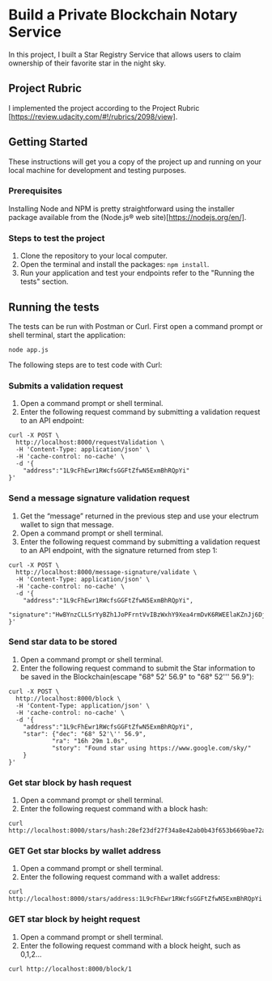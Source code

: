# Build a Private Blockchain Notary Service

In this project, I built a Star Registry Service that allows users to claim ownership of their favorite star in the night sky.

## Project Rubric 

I implemented the project according to the Project Rubric [https://review.udacity.com/#!/rubrics/2098/view].

## Getting Started

These instructions will get you a copy of the project up and running on your local machine for development and testing purposes.


### Prerequisites

Installing Node and NPM is pretty straightforward using the installer package available from the (Node.js® web site)[https://nodejs.org/en/].

### Steps to test the project

1. Clone the repository to your local computer.
2. Open the terminal and install the packages: `npm install`.
3. Run your application and test your endpoints refer to the "Running the tests" section.



## Running the tests

The tests can be run with Postman or Curl. First open a command prompt or shell terminal, start the application:
```
node app.js
```

The following steps are to test code with Curl:

### Submits a validation request

1. Open a command prompt or shell terminal.
2. Enter the following request command by submitting a validation request to an API endpoint:
```
curl -X POST \
  http://localhost:8000/requestValidation \
  -H 'Content-Type: application/json' \
  -H 'cache-control: no-cache' \
  -d '{
    "address":"1L9cFhEwr1RWcfsGGFtZfwN5ExmBhRQpYi"
}'
```

### Send a message signature validation request 

1. Get the “message” returned in the previous step and use your electrum wallet to sign that message.
2. Open a command prompt or shell terminal.
3. Enter the following request command by submitting a validation request to an API endpoint, with the signature returned from step 1:
```
curl -X POST \
  http://localhost:8000/message-signature/validate \
  -H 'Content-Type: application/json' \
  -H 'cache-control: no-cache' \
  -d '{
    "address":"1L9cFhEwr1RWcfsGGFtZfwN5ExmBhRQpYi",
    "signature":"HwBYnzCLLSrYyBZh1JoPFrntVvIBzWxhY9Xea4rmDvK6RWEElaKZnJj6Dj9jlhevdOy91nbWdwUBYZbbFSxtOVA="
}'
```

### Send star data to be stored 

1. Open a command prompt or shell terminal.
2. Enter the following request command to submit the Star information to be saved in the Blockchain(escape "68° 52' 56.9"  to "68° 52'\'' 56.9"):
```
curl -X POST \
  http://localhost:8000/block \
  -H 'Content-Type: application/json' \
  -H 'cache-control: no-cache' \
  -d '{
    "address":"1L9cFhEwr1RWcfsGGFtZfwN5ExmBhRQpYi",
    "star": {"dec": "68° 52'\'' 56.9",
            "ra": "16h 29m 1.0s",
            "story": "Found star using https://www.google.com/sky/"
    }
}'
```

### Get star block by hash request 

1. Open a command prompt or shell terminal.
2. Enter the following request command with a block hash:
```
curl http://localhost:8000/stars/hash:28ef23df27f34a8e42ab0b43f653b669bae72a0046126e9346892bfe7423d09d
```

### GET Get star blocks by wallet address 

1. Open a command prompt or shell terminal.
2. Enter the following request command with a wallet address:
```
curl http://localhost:8000/stars/address:1L9cFhEwr1RWcfsGGFtZfwN5ExmBhRQpYi
```


### GET star block by height request 

1. Open a command prompt or shell terminal.
2. Enter the following request command with a block height, such as 0,1,2...
```
curl http://localhost:8000/block/1
```

